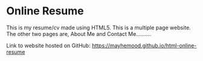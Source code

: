 # Online Resume
This is my resume/cv made using HTML5. This is a multiple page website. 
The other two pages are, About Me and Contact Me..........

Link to website hosted on GitHub: https://mayhemood.github.io/html-online-resume